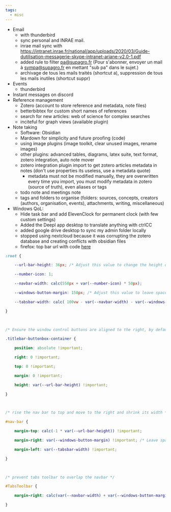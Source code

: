 ```yaml
---
tags:
  - misc
---
```

- Email
	- with thunderbird
	- sync personal and INRAE mail.
	- inrae mail sync with https://intranet.inrae.fr/national/app/uploads/2020/03/Guide-dutilisation-messagerie-skype-intranet-ariane-v2.0-1.pdf
	- added rule to filter pa@supagro.fr (Pour s'abonner, envoyer un mail à [sympa@supagro.fr](mailto:sympa@supagro.fr) en mettant "sub pa" dans le sujet.)
	- archivage de tous les mails traités (shortcut a), suppression de tous les mails inutiles (shortcut suppr)
- Events
	- thunderbird
- Instant messages on discord
- Reference management
	- Zotero (account to store reference and metadata, note files)
	- betterbibtex for custom short names of references
	- search for new articles: web of science for complex searches
	- inciteful for graph views (available plugin)
- Note taking
	- Software: Obsidian
	- Mardown for simplicity and future proofing (code)
	- using image plugins (image toolkit, clear unused images, rename images)
	- other plugins: advanced tables, diagrams, latex suite, text format, zotero integration, auto note mover
	- zotero integration plugin import to get zotero articles metadata in notes (don't use properties its useless, use a metadata quote)
		- metadata must not be modified manually, they are overwritten every time you import, you must modify metadata in zotero (source of truth), even aliases or tags
	- todo note and meetings note
	- tags and folders to organise (folders: sources, concepts, creators (authors, organisation, events), attachments, writing, miscellaneous)
- Windows QoL:
	- Hide task bar and add ElevenClock for permanent clock (with few custom settings)
	- Added the Deepl app desktop to translate anything with ctrlCC
	- added google drive desktop to sync my admin folder locally
	- stopped using nextcloud because it was corrupting the zotero database and creating conflicts with obsidian files
	- firefox: top bar url with code [here](file:\\\C:\Users\aburg\AppData\Roaming\Mozilla\Firefox\Profiles\ord7oguv.default-release\chrome\userChrome.css)



```css
:root {

    --url-bar-height: 36px; /* Adjust this value to change the height of the url bar */

    --number-icon: 1;

    --navbar-width: calc(550px + var(--number-icon) * 50px);

    --windows-button-margin: 150px; /* Adjust this value to leave space for window buttons */

    --tabsbar-width: calc( 100vw - var(--navbar-width) - var(--windows-button-margin)) !important; /* Adjust this value to change the width of the tabs bar */

}

  

/* Ensure the window control buttons are aligned to the right, by default it is after the tab bar */

.titlebar-buttonbox-container {

    position: absolute !important;

    right: 0 !important;

    top: 0 !important;

    margin: 0 !important;

    height: var(--url-bar-height) !important;

}

  

/* rise the nav bar to top and move to the right and shrink its width */

#nav-bar {

    margin-top: calc(-1 * var(--url-bar-height)) !important;

    margin-right: var(--windows-button-margin) !important; /* Leave space for the titlebar buttons */

    margin-left: var(--tabsbar-width) !important;

}

  

/* prevent tabs toolbar to overlap the navbar */

#TabsToolbar {

    margin-right: calc(var(--navbar-width) + var(--windows-button-margin)) !important;

}
```
